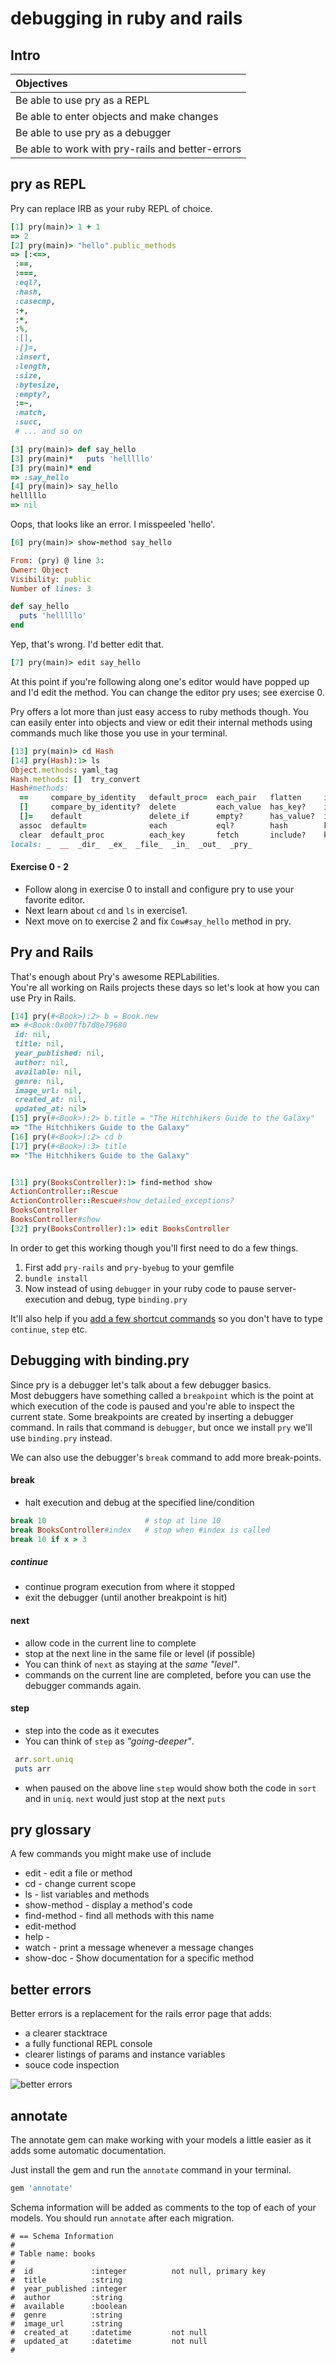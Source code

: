 # debugging in ruby and rails

## Intro

| Objectives                                       |
| :----                                            |
| Be able to use pry as a REPL                     |
| Be able to enter objects and make changes        |
| Be able to use pry as a debugger                 |
| Be able to work with pry-rails and better-errors |


## pry as REPL

Pry can replace IRB as your ruby REPL of choice.  

```ruby
[1] pry(main)> 1 + 1
=> 2
[2] pry(main)> "hello".public_methods
=> [:<=>,
 :==,
 :===,
 :eql?,
 :hash,
 :casecmp,
 :+,
 :*,
 :%,
 :[],
 :[]=,
 :insert,
 :length,
 :size,
 :bytesize,
 :empty?,
 :=~,
 :match,
 :succ,
 # ... and so on

[3] pry(main)> def say_hello
[3] pry(main)*   puts 'helllllo'
[3] pry(main)* end
=> :say_hello
[4] pry(main)> say_hello
helllllo
=> nil
```
Oops, that looks like an error.  I misspeeled 'hello'.

```ruby
[6] pry(main)> show-method say_hello

From: (pry) @ line 3:
Owner: Object
Visibility: public
Number of lines: 3

def say_hello
  puts 'helllllo'
end
```
Yep, that's wrong. I'd better edit that.
```ruby
[7] pry(main)> edit say_hello
```

At this point if you're following along one's editor would have popped up and I'd edit the method.  You can change the editor pry uses; see exercise 0.

Pry offers a lot more than just easy access to ruby methods though.
You can easily enter into objects and view or edit their internal methods using commands much like those you use in your terminal.
```ruby
[13] pry(main)> cd Hash
[14] pry(Hash):1> ls
Object.methods: yaml_tag
Hash.methods: []  try_convert
Hash#methods:
  ==     compare_by_identity   default_proc=  each_pair   flatten     index    key?     merge!             reject   shift  to_hash  values_at
  []     compare_by_identity?  delete         each_value  has_key?    inspect  keys     pretty_print        reject!  size   to_s
  []=    default               delete_if      empty?      has_value?  invert   length   pretty_print_cycle  replace  store  update
  assoc  default=              each           eql?        hash        keep_if  member?  rassoc              select   to_a   value?
  clear  default_proc          each_key       fetch       include?    key      merge    rehash              select!  to_h   values
locals: _  __  _dir_  _ex_  _file_  _in_  _out_  _pry_

```
#### Exercise 0 - 2
* Follow along in exercise 0 to install and configure pry to use your favorite editor.  
* Next learn about `cd` and `ls` in exercise1.
* Next move on to exercise 2 and fix `Cow#say_hello` method in pry.


## Pry and Rails

That's enough about Pry's awesome REPLabilities.  
You're all working on Rails projects these days so let's look at how you can use Pry in Rails.

```ruby
[14] pry(#<Book>):2> b = Book.new
=> #<Book:0x007fb7d8e79680
 id: nil,
 title: nil,
 year_published: nil,
 author: nil,
 available: nil,
 genre: nil,
 image_url: nil,
 created_at: nil,
 updated_at: nil>
[15] pry(#<Book>):2> b.title = "The Hitchhikers Guide to the Galaxy"
=> "The Hitchhikers Guide to the Galaxy"
[16] pry(#<Book>):2> cd b
[17] pry(#<Book>):3> title
=> "The Hitchhikers Guide to the Galaxy"


[31] pry(BooksController):1> find-method show
ActionController::Rescue
ActionController::Rescue#show_detailed_exceptions?
BooksController
BooksController#show
[32] pry(BooksController):1> edit BooksController

```

In order to get this working though you'll first need to do a few things.

1. First add `pry-rails` and `pry-byebug` to your gemfile
2. `bundle install`
3. Now instead of using `debugger` in your ruby code to pause server-execution and debug, type `binding.pry`

It'll also help if you [add a few shortcut commands](https://github.com/deivid-rodriguez/pry-byebug#matching-byebug-behaviour) so you don't have to type `continue`, `step` etc.


##  Debugging with binding.pry
Since pry is a debugger let's talk about a few debugger basics.  
Most debuggers have something called a `breakpoint` which is the point at which execution of the code is paused and you're able to inspect the current state.  Some breakpoints are created by inserting a debugger command.  In rails that command is `debugger`, but once we install `pry` we'll use `binding.pry` instead.

We can also use the debugger's `break` command to add more break-points.

#### break
- halt execution and debug at the specified line/condition

```ruby
break 10                      # stop at line 10
break BooksController#index   # stop when #index is called
break 10 if x > 3
```

##### continue
- continue program execution from where it stopped
- exit the debugger (until another breakpoint is hit)

#### next
- allow code in the current line to complete
- stop at the next line in the same file or level (if possible)
- You can think of `next` as staying at the *same "level"*.
- commands on the current line are completed, before you can use the debugger commands again.

#### step
- step into the code as it executes
- You can think of `step` as *"going-deeper"*.

```ruby
 arr.sort.uniq
 puts arr
```
- when paused on the above line `step` would show both the code in `sort` and in `uniq`.  `next` would just stop at the next `puts`



## pry glossary

A few commands you might make use of include
- edit                   - edit a file or method
- cd                     - change current scope
- ls                     - list variables and methods
- show-method            - display a method's code
- find-method            - find all methods with this name
- edit-method
- help                   -
- watch                  - print a message whenever a message changes
- show-doc               - Show documentation for a specific method



## better errors

Better errors is a replacement for the rails error page that adds:
* a clearer stacktrace
* a fully functional REPL console
* clearer listings of params and instance variables
* souce code inspection

![better errors](https://camo.githubusercontent.com/3fa6840d5e20236b4f768d6ed4b42421ba7c2f21/68747470733a2f2f692e696d6775722e636f6d2f367a42474141622e706e67)

## annotate

The annotate gem can make working with your models a little easier as it adds some automatic documentation.  

Just install the gem and run the `annotate` command in your terminal.
```bash
gem 'annotate'
```

Schema information will be added as comments to the top of each of your models.  You should run `annotate` after each migration.
```
# == Schema Information
#
# Table name: books
#
#  id             :integer          not null, primary key
#  title          :string
#  year_published :integer
#  author         :string
#  available      :boolean
#  genre          :string
#  image_url      :string
#  created_at     :datetime         not null
#  updated_at     :datetime         not null
#
```
